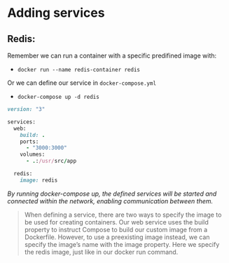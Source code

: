 # Adding services

## Redis:

Remember we can run a container with a specific predifined image with:
- `docker run --name redis-container redis`

Or we can define our service in `docker-compose.yml`
- `docker-compose up -d redis`

```ruby
version: "3"

services:
  web:
    build: .
    ports:
      - "3000:3000"
    volumes:
      - .:/usr/src/app

  redis:
    image: redis
```

*By running docker-compose up, the defined services will be started and connected within the network, enabling communication between them.*

> When defining a service, there are two ways to specify the image to be used for creating containers.
Our web service uses the build property to instruct Compose to build our custom image from a
Dockerfile. However, to use a preexisting image instead, we can specify the image’s name with
the image property. Here we specify the redis image, just like in our docker run command.
